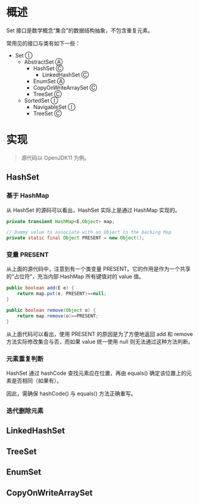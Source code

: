 # 概述

Set 接口是数学概念“集合”的数据结构抽象，不包含重复元素。

常用见的接口与类有如下一些：

* Set Ⓘ
  * AbstractSet Ⓐ
    * HashSet Ⓒ
      * LinkedHashSet Ⓒ
    * EnumSet Ⓐ
    * CopyOnWriteArraySet Ⓒ
    * TreeSet Ⓒ
  * SortedSet Ⓘ
    * NavigableSet Ⓘ
    * TreeSet Ⓒ

# 实现

> 源代码以 OpenJDK11 为例。

## HashSet

### 基于 HashMap

从 HashSet 的源码可以看出，HashSet 实际上是通过 HashMap 实现的。

```java
private transient HashMap<E,Object> map;

// Dummy value to associate with an Object in the backing Map
private static final Object PRESENT = new Object();
```

### 变量 PRESENT

从上面的源代码中，注意到有一个类变量 PRESENT。它的作用是作为一个共享的“占位符”，充当内部 HashMap 所有键值对的 value 值。

```java
public boolean add(E e) {
    return map.put(e, PRESENT)==null;
}

public boolean remove(Object o) {
    return map.remove(o)==PRESENT;
}
```

从上面代码可以看出，使用 PRESENT 的原因是为了方便地返回 add 和 remove 方法实际修改集合与否，而如果 value 统一使用 null 则无法通过这种方法判断。

### 元素重复判断

HashSet 通过 hashCode 查找元素应在位置，再由 equals() 确定该位置上的元素是否相同（如果有）。

因此，需确保 hashCode() 与 equals() 方法正确重写。



### 迭代删除元素



## LinkedHashSet



## TreeSet



## EnumSet



## CopyOnWriteArraySet



